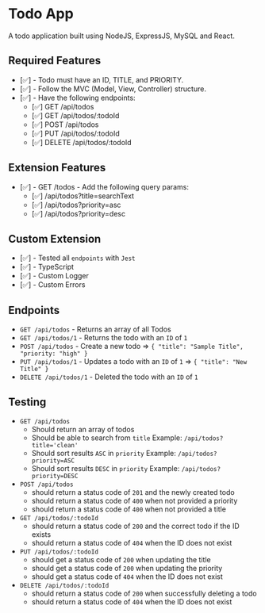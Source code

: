 # Todo App

A todo application built using NodeJS, ExpressJS, MySQL and React.

## Required Features

- [✅] - Todo must have an ID, TITLE, and PRIORITY.
- [✅] - Follow the MVC (Model, View, Controller) structure.
- [✅] - Have the following endpoints:
  - [✅] GET /api/todos
  - [✅] GET /api/todos/:todoId
  - [✅] POST /api/todos
  - [✅] PUT /api/todos/:todoId
  - [✅] DELETE /api/todos/:todoId

## Extension Features

- [✅] - GET /todos - Add the following query params:
  - [✅] /api/todos?title=searchText
  - [✅] /api/todos?priority=asc
  - [✅] /api/todos?priority=desc

## Custom Extension

- [✅] - Tested all `endpoints` with `Jest`
- [✅] - TypeScript
- [✅] - Custom Logger
- [✅] - Custom Errors

## Endpoints

- `GET /api/todos` - Returns an array of all Todos
- `GET /api/todos/1` - Returns the todo with an `ID` of `1`
- `POST /api/todos` - Create a new todo => `{ "title": "Sample Title", "priority: "high" }`
- `PUT /api/todos/1` - Updates a todo with an `ID` of `1` => `{ "title": "New Title" }`
- `DELETE /api/todos/1` - Deleted the todo with an `ID` of `1`

## Testing

- `GET /api/todos`
  - Should return an array of todos
  - Should be able to search from `title` Example: `/api/todos?title='clean'`
  - Should sort results `ASC` in `priority` Example: `/api/todos?priority=ASC`
  - Should sort results `DESC` in `priority` Example: `/api/todos?priority=DESC`
- `POST /api/todos`
  - should return a status code of `201` and the newly created todo
  - should return a status code of `400` when not provided a priority
  - should return a status code of `400` when not provided a title
- `GET /api/todos/:todoId`
  - should return a status code of `200` and the correct todo if the ID exists
  - should return a status code of `404` when the ID does not exist
- `PUT /api/todos/:todoId`
  - should get a status code of `200` when updating the title
  - should get a status code of `200` when updating the priority
  - should get a status code of `404` when the ID does not exist
- `DELETE /api/todos/:todoId`
  - should return a status code of `200` when successfully deleting a todo
  - should return a status code of `404` when the ID does not exist
